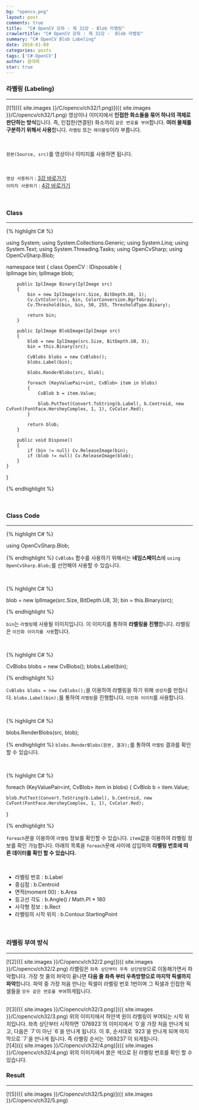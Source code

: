 ```yaml
---
bg: "opencv.png"
layout: post
comments: true
title:  "C# OpenCV 강좌 : 제 32강 - Blob 라벨링"
crawlertitle: "C# OpenCV 강좌 : 제 32강 -  Blob 라벨링"
summary: "C# OpenCV Blob Labeling"
date: 2018-01-09
categories: posts
tags: ['C#-OpenCV']
author: 윤대희
star: true
---
```


### 라벨링 (Labeling) ###
----------
[![1]({{ site.images }}/C/opencv/ch32/1.png)]({{ site.images }}/C/opencv/ch32/1.png)
영상이나 이미지에서 **인접한 화소들을 묶어 하나의 객체로 판단하는 방식**입니다. 즉, 인접한(연결된) 화소끼리 `같은 번호를 부여`합니다. **여러 물체를 구분하기 위해서 사용**합니다. `라벨링` 또는 `레이블링`이라 부릅니다.  

<br>

`원본(Source, src)`를 영상이나 이미지를 사용하면 됩니다.

<br>

`영상 사용하기` : [3강 바로가기][3강]
<br>
`이미지 사용하기` : [4강 바로가기][4강]

<br>

### Class ###
----------

{% highlight C# %}

using System;
using System.Collections.Generic;
using System.Linq;
using System.Text;
using System.Threading.Tasks;
using OpenCvSharp;
using OpenCvSharp.Blob;

namespace test
{
    class OpenCV : IDisposable
    {  
        IplImage bin;
        IplImage blob;
    
        public IplImage Binary(IplImage src)
        {
            bin = new IplImage(src.Size, BitDepth.U8, 1);
            Cv.CvtColor(src, bin, ColorConversion.BgrToGray);
            Cv.Threshold(bin, bin, 50, 255, ThresholdType.Binary);

            return bin;
        }
            
        public IplImage BlobImage(IplImage src)
        {
            blob = new IplImage(src.Size, BitDepth.U8, 3);
            bin = this.Binary(src);
            
            CvBlobs blobs = new CvBlobs();
            blobs.Label(bin);

            blobs.RenderBlobs(src, blob);

            foreach (KeyValuePair<int, CvBlob> item in blobs)
            {
                CvBlob b = item.Value;
               
                blob.PutText(Convert.ToString(b.Label), b.Centroid, new CvFont(FontFace.HersheyComplex, 1, 1), CvColor.Red);
            }

            return blob;
        }
                   
        public void Dispose()
        {
            if (bin != null) Cv.ReleaseImage(bin);
            if (blob != null) Cv.ReleaseImage(blob);
        }
    }
}

{% endhighlight %}

<br>

### Class Code ###
----------
{% highlight C# %}

using OpenCvSharp.Blob;

{% endhighlight %}
`CvBlobs` 함수를 사용하기 위해서는 **네임스페이스**에 `using OpenCvSharp.Blob;`를 선언해야 사용할 수 있습니다.

<br>

{% highlight C# %}

blob = new IplImage(src.Size, BitDepth.U8, 3);
bin = this.Binary(src);

{% endhighlight %}

`bin`는 `라벨링`에 사용될 이미지입니다. 이 이미지를 통하여 **라벨링을 진행**합니다. 라벨링은 `이진화 이미지를 사용`합니다.

<br>

{% highlight C# %}

CvBlobs blobs = new CvBlobs();
blobs.Label(bin);

{% endhighlight %}

`CvBlobs blobs = new CvBlobs();`을 이용하여 라벨링을 하기 위해 `생성자`를 만듭니다. `blobs.Label(bin);`를 통하여 `라벨링`을 진행합니다. `이진화 이미지`를 사용합니다.

<br>

{% highlight C# %}

blobs.RenderBlobs(src, blob);

{% endhighlight %}
`blobs.RenderBlobs(원본, 결과);`를 통하여 `라벨링` 결과를 확인할 수 있습니다.

<br>

{% highlight C# %}

foreach (KeyValuePair<int, CvBlob> item in blobs)
{
    CvBlob b = item.Value;
   
    blob.PutText(Convert.ToString(b.Label), b.Centroid, new CvFont(FontFace.HersheyComplex, 1, 1), CvColor.Red);
}

{% endhighlight %}

`foreach`문을 이용하여 `라벨링` 정보를 확인할 수 있습니다. `item`값을 이용하여 라벨링 정보를 확인 가능합니다. 아래의 목록을 `foreach`문에 사이에 삽입하여 **라벨링 번호에 따른 데이터를 확인 할 수 있습니다.**

<br>

* 라벨링 번호 : b.Label
* 중심점 :  b.Centroid
* 면적(moment 00) :  b.Area
* 등고선 각도 : b.Angle() / Math.PI * 180
* 사각형 정보 : b.Rect
* 라벨링의 시작 위치 : b.Contour.StartingPoint


<br>

### 라벨링 부여 방식 ###
----------
[![2]({{ site.images }}/C/opencv/ch32/2.png)]({{ site.images }}/C/opencv/ch32/2.png)
라벨링은 `좌측 상단부터 우측 상단방향`으로 이동해가면서 파악합니다. 가장 첫 줄의 파악이 끝나면 **다음 줄 좌측 부터 우측방향으로 마지막 픽셀까지 파악**합니다. 파악 중 가장 처음 만나는 픽셀이 라벨링 번호 1번이며 그 픽셀과 인접한 픽셀들을 `모두 같은 번호를 부여`하게됩니다.

<br>
[![3]({{ site.images }}/C/opencv/ch32/3.png)]({{ site.images }}/C/opencv/ch32/3.png)
위의 이미지에서 하얀색 원이 라벨링이 부여되는 시작 위치입니다. 좌측 상단부터 시작하면 `076923`의 이미지에서 `0`을 가장 처음 만나게 되고, 다음은 `7`이 아닌 `6`을 만나게 됩니다. 이 후, 순서대로 `923`을 만나게 되며 마지막으로 `7`을 만나게 됩니다. 즉 라벨링 순서는 `069237`이 되게됩니다.

<br>
[![4]({{ site.images }}/C/opencv/ch32/4.png)]({{ site.images }}/C/opencv/ch32/4.png)
위의 이미지에서 붉은 색으로 된 라벨링 번호를 확인 할 수 있습니다.

<br>

### Result ###
----------
[![5]({{ site.images }}/C/opencv/ch32/5.png)]({{ site.images }}/C/opencv/ch32/5.png)


[3강]: https://076923.github.io/posts/C-opencv-3/
[4강]: https://076923.github.io/posts/C-opencv-4/

